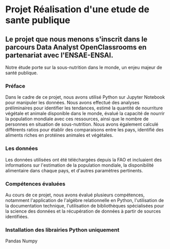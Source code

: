 # Projet Réalisation d'une etude de sante publique


## Le projet que nous menons s'inscrit dans le parcours Data Analyst OpenClassrooms en partenariat avec l'ENSAE-ENSAI. 
Notre étude porte sur la sous-nutrition dans le monde, un enjeu majeur de santé publique.

### Préface
Dans le cadre de ce projet, nous avons utilisé Python sur Jupyter Notebook pour manipuler les données. Nous avons effectué des analyses préliminaires pour identifier les tendances, estimé la quantité de nourriture végétale et animale disponible dans le monde, évalué la capacité de nourrir la population mondiale avec ces ressources, ainsi que le nombre de personnes en situation de sous-nutrition. Nous avons également calculé différents ratios pour établir des comparaisons entre les pays, identifié des aliments riches en protéines animales et végétales.

### Les données
Les données utilisées ont été téléchargées depuis la FAO et incluaient des informations sur l'estimation de la population mondiale, la disponibilité alimentaire dans chaque pays, et d'autres paramètres pertinents.

### Compétences évaluées
Au cours de ce projet, nous avons évalué plusieurs compétences, notamment l'application de l'algèbre relationnelle en Python, l'utilisation de la documentation technique, l'utilisation de bibliothèques spécialisées pour la science des données et la récupération de données à partir de sources identifiées.

### Installation des librairies Python uniquement
Pandas
Numpy
